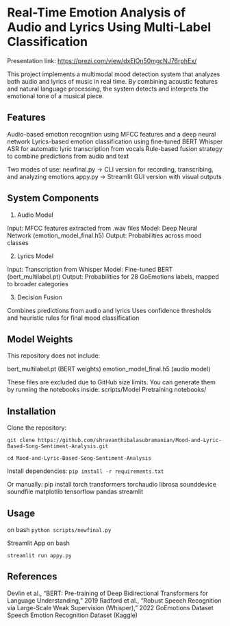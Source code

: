 
# Real-Time Emotion Analysis of Audio and Lyrics Using Multi-Label Classification
Presentation link: https://prezi.com/view/dxElOn50mgcNJ76rphEx/

This project implements a multimodal mood detection system that analyzes both audio and lyrics of music in real time. By combining acoustic features and natural language processing, the system detects and interprets the emotional tone of a musical piece.

## Features

Audio-based emotion recognition using MFCC features and a deep neural network
Lyrics-based emotion classification using fine-tuned BERT
Whisper ASR for automatic lyric transcription from vocals
Rule-based fusion strategy to combine predictions from audio and text

Two modes of use:
newfinal.py → CLI version for recording, transcribing, and analyzing emotions
appy.py → Streamlit GUI version with visual outputs

## System Components
1. Audio Model

Input: MFCC features extracted from .wav files
Model: Deep Neural Network (emotion_model_final.h5)
Output: Probabilities across mood classes

2. Lyrics Model

Input: Transcription from Whisper
Model: Fine-tuned BERT (bert_multilabel.pt)
Output: Probabilities for 28 GoEmotions labels, mapped to broader categories

3. Decision Fusion

Combines predictions from audio and lyrics
Uses confidence thresholds and heuristic rules for final mood classification

## Model Weights
This repository does not include:

bert_multilabel.pt (BERT weights)
emotion_model_final.h5 (audio model)

These files are excluded due to GitHub size limits.
You can generate them by running the notebooks inside:
scripts/Model Pretraining notebooks/

## Installation
Clone the repository:

```git clone https://github.com/shravanthibalasubramanian/Mood-and-Lyric-Based-Song-Sentiment-Analysis.git ```
```
cd Mood-and-Lyric-Based-Song-Sentiment-Analysis
```
Install dependencies:
```pip install -r requirements.txt```


Or manually:
pip install torch transformers torchaudio librosa sounddevice soundfile matplotlib tensorflow pandas streamlit

## Usage
on bash
```python scripts/newfinal.py```

Streamlit App
on bash
```
streamlit run appy.py
```

## References
Devlin et al., “BERT: Pre-training of Deep Bidirectional Transformers for Language Understanding,” 2019
Radford et al., “Robust Speech Recognition via Large-Scale Weak Supervision (Whisper),” 2022
GoEmotions Dataset
Speech Emotion Recognition Dataset (Kaggle)
